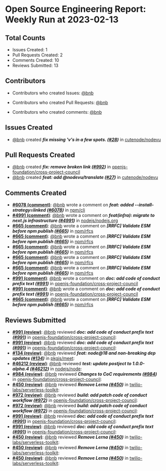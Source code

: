 # Open Source Engineering Report: Weekly Run at 2023-02-13

## Total Counts

* Issues Created: 1
* Pull Requests Created: 2
* Comments Created: 10
* Reviews Submitted: 13

## Contributors

* Contributors who created Issues: [@bnb](https://github.com/bnb)

* Contributors who created Pull Requests: [@bnb](https://github.com/bnb)

* Contributors who created comments: [@bnb](https://github.com/bnb)

## Issues Created

* [@bnb](https://github.com/bnb) created _**fix missing 'v's in a few spots. ([#28](https://github.com/cutenode/nodevu/issues/28))**_ in [cutenode/nodevu](https://github.com/cutenode/nodevu)

## Pull Requests Created

* [@bnb](https://github.com/bnb) created _**fix: remove broken link ([#992](https://github.com/openjs-foundation/cross-project-council/pull/992))**_ in [openjs-foundation/cross-project-council](https://github.com/openjs-foundation/cross-project-council)
* [@bnb](https://github.com/bnb) created _**feat: add @nodevu/translate ([#27](https://github.com/cutenode/nodevu/pull/27))**_ in [cutenode/nodevu](https://github.com/cutenode/nodevu)

## Comments Created

* **[#6078 (comment)](https://github.com/npm/cli/pull/6078#issuecomment-1404102943)**: [@bnb](https://github.com/bnb) wrote a comment on _**feat: added --install-strategy=linked ([#6078](https://github.com/npm/cli/pull/6078))**_ in [npm/cli](https://github.com/npm/cli)
* **[#4991 (comment)](https://github.com/nodejs/nodejs.org/pull/4991#issuecomment-1401101418)**: [@bnb](https://github.com/bnb) wrote a comment on _**feat(infra): migrate to next.js infrastructure  ([#4991](https://github.com/nodejs/nodejs.org/pull/4991))**_ in [nodejs/nodejs.org](https://github.com/nodejs/nodejs.org)
* **[#665 (comment)](https://github.com/npm/rfcs/issues/665#issuecomment-1376489820)**: [@bnb](https://github.com/bnb) wrote a comment on _**[RRFC] Validate ESM before npm publish ([#665](https://github.com/npm/rfcs/issues/665))**_ in [npm/rfcs](https://github.com/npm/rfcs)
* **[#665 (comment)](https://github.com/npm/rfcs/issues/665#issuecomment-1376472618)**: [@bnb](https://github.com/bnb) wrote a comment on _**[RRFC] Validate ESM before npm publish ([#665](https://github.com/npm/rfcs/issues/665))**_ in [npm/rfcs](https://github.com/npm/rfcs)
* **[#665 (comment)](https://github.com/npm/rfcs/issues/665#issuecomment-1376469828)**: [@bnb](https://github.com/bnb) wrote a comment on _**[RRFC] Validate ESM before npm publish ([#665](https://github.com/npm/rfcs/issues/665))**_ in [npm/rfcs](https://github.com/npm/rfcs)
* **[#665 (comment)](https://github.com/npm/rfcs/issues/665#issuecomment-1371812975)**: [@bnb](https://github.com/bnb) wrote a comment on _**[RRFC] Validate ESM before npm publish ([#665](https://github.com/npm/rfcs/issues/665))**_ in [npm/rfcs](https://github.com/npm/rfcs)
* **[#665 (comment)](https://github.com/npm/rfcs/issues/665#issuecomment-1371750874)**: [@bnb](https://github.com/bnb) wrote a comment on _**[RRFC] Validate ESM before npm publish ([#665](https://github.com/npm/rfcs/issues/665))**_ in [npm/rfcs](https://github.com/npm/rfcs)
* **[#991 (comment)](https://github.com/openjs-foundation/cross-project-council/pull/991#issuecomment-1371284587)**: [@bnb](https://github.com/bnb) wrote a comment on _**doc: add code of conduct prefix text ([#991](https://github.com/openjs-foundation/cross-project-council/pull/991))**_ in [openjs-foundation/cross-project-council](https://github.com/openjs-foundation/cross-project-council)
* **[#991 (comment)](https://github.com/openjs-foundation/cross-project-council/pull/991#issuecomment-1371278991)**: [@bnb](https://github.com/bnb) wrote a comment on _**doc: add code of conduct prefix text ([#991](https://github.com/openjs-foundation/cross-project-council/pull/991))**_ in [openjs-foundation/cross-project-council](https://github.com/openjs-foundation/cross-project-council)
* **[#665 (comment)](https://github.com/npm/rfcs/issues/665#issuecomment-1370233592)**: [@bnb](https://github.com/bnb) wrote a comment on _**[RRFC] Validate ESM before npm publish ([#665](https://github.com/npm/rfcs/issues/665))**_ in [npm/rfcs](https://github.com/npm/rfcs)

## Reviews Submitted

* **[#991 (review)](https://github.com/openjs-foundation/cross-project-council/pull/991#pullrequestreview-1267969899)**: [@bnb](https://github.com/bnb) reviewed _**doc: add code of conduct prefix text ([#991](https://github.com/openjs-foundation/cross-project-council/pull/991))**_ in [openjs-foundation/cross-project-council](https://github.com/openjs-foundation/cross-project-council): 
* **[#991 (review)](https://github.com/openjs-foundation/cross-project-council/pull/991#pullrequestreview-1267960707)**: [@bnb](https://github.com/bnb) reviewed _**doc: add code of conduct prefix text ([#991](https://github.com/openjs-foundation/cross-project-council/pull/991))**_ in [openjs-foundation/cross-project-council](https://github.com/openjs-foundation/cross-project-council): 
* **[#134 (review)](https://github.com/pkgjs/meet/pull/134#pullrequestreview-1262725077)**: [@bnb](https://github.com/bnb) reviewed _**feat: node@18 and non-breaking dep updates ([#134](https://github.com/pkgjs/meet/pull/134))**_ in [pkgjs/meet](https://github.com/pkgjs/meet): 
* **[#46212 (review)](https://github.com/nodejs/node/pull/46212#pullrequestreview-1254226186)**: [@bnb](https://github.com/bnb) reviewed _**test: update postject to 1.0.0-alpha.4 ([#46212](https://github.com/nodejs/node/pull/46212))**_ in [nodejs/node](https://github.com/nodejs/node): 
* **[#984 (review)](https://github.com/openjs-foundation/cross-project-council/pull/984#pullrequestreview-1242841279)**: [@bnb](https://github.com/bnb) reviewed _**Changes to CoC requirements ([#984](https://github.com/openjs-foundation/cross-project-council/pull/984))**_ in [openjs-foundation/cross-project-council](https://github.com/openjs-foundation/cross-project-council): 
* **[#450 (review)](https://github.com/twilio-labs/serverless-toolkit/pull/450#pullrequestreview-1241318517)**: [@bnb](https://github.com/bnb) reviewed _**Remove Lerna ([#450](https://github.com/twilio-labs/serverless-toolkit/pull/450))**_ in [twilio-labs/serverless-toolkit](https://github.com/twilio-labs/serverless-toolkit): 
* **[#972 (review)](https://github.com/openjs-foundation/cross-project-council/pull/972#pullrequestreview-1236338231)**: [@bnb](https://github.com/bnb) reviewed _**build: add patch code of conduct workflow ([#972](https://github.com/openjs-foundation/cross-project-council/pull/972))**_ in [openjs-foundation/cross-project-council](https://github.com/openjs-foundation/cross-project-council): 
* **[#972 (review)](https://github.com/openjs-foundation/cross-project-council/pull/972#pullrequestreview-1236336940)**: [@bnb](https://github.com/bnb) reviewed _**build: add patch code of conduct workflow ([#972](https://github.com/openjs-foundation/cross-project-council/pull/972))**_ in [openjs-foundation/cross-project-council](https://github.com/openjs-foundation/cross-project-council): 
* **[#991 (review)](https://github.com/openjs-foundation/cross-project-council/pull/991#pullrequestreview-1236323667)**: [@bnb](https://github.com/bnb) reviewed _**doc: add code of conduct prefix text ([#991](https://github.com/openjs-foundation/cross-project-council/pull/991))**_ in [openjs-foundation/cross-project-council](https://github.com/openjs-foundation/cross-project-council): 
* **[#991 (review)](https://github.com/openjs-foundation/cross-project-council/pull/991#pullrequestreview-1236323667)**: [@bnb](https://github.com/bnb) reviewed _**doc: add code of conduct prefix text ([#991](https://github.com/openjs-foundation/cross-project-council/pull/991))**_ in [openjs-foundation/cross-project-council](https://github.com/openjs-foundation/cross-project-council): 
* **[#450 (review)](https://github.com/twilio-labs/serverless-toolkit/pull/450#pullrequestreview-1235063202)**: [@bnb](https://github.com/bnb) reviewed _**Remove Lerna ([#450](https://github.com/twilio-labs/serverless-toolkit/pull/450))**_ in [twilio-labs/serverless-toolkit](https://github.com/twilio-labs/serverless-toolkit): 
* **[#450 (review)](https://github.com/twilio-labs/serverless-toolkit/pull/450#pullrequestreview-1235063202)**: [@bnb](https://github.com/bnb) reviewed _**Remove Lerna ([#450](https://github.com/twilio-labs/serverless-toolkit/pull/450))**_ in [twilio-labs/serverless-toolkit](https://github.com/twilio-labs/serverless-toolkit): 
* **[#450 (review)](https://github.com/twilio-labs/serverless-toolkit/pull/450#pullrequestreview-1235063202)**: [@bnb](https://github.com/bnb) reviewed _**Remove Lerna ([#450](https://github.com/twilio-labs/serverless-toolkit/pull/450))**_ in [twilio-labs/serverless-toolkit](https://github.com/twilio-labs/serverless-toolkit): 